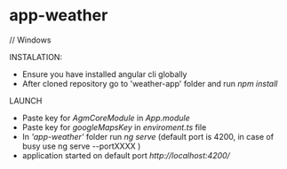 # app-weather

// Windows 

INSTALATION: 
- Ensure you have installed angular cli globally
- After cloned repository go to 'weather-app' folder and run *npm install*

LAUNCH 
- Paste key for *AgmCoreModule* in *App.module*
- Paste key for *googleMapsKey* in *enviroment.ts* file
- In *'app-weather'* folder run *ng serve* (default port is 4200, in case of busy use ng serve --portXXXX )
- application started on default port *http://localhost:4200/* 

